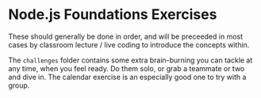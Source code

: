 # Node.js Foundations Exercises

These should generally be done in order, and will be preceeded in most cases by classroom lecture / live coding to introduce the concepts within.

The `challenges` folder contains some extra brain-burning you can tackle at any time, when you feel ready. Do them solo, or grab a teammate or two and dive in. The calendar exercise is an especially good one to try with a group.
